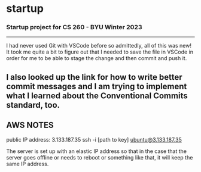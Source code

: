 # startup
### Startup project for CS 260 - BYU Winter 2023
---
I had never used Git with VSCode before so admittedly, all of this was new!
It took me quite a bit to figure out that I needed to save the file in VSCode
in order for me to be able to stage the change and then commit and push it.

I also looked up the link for how to write better commit messages and I am 
trying to implement what I learned about the Conventional Commits standard,
too.
---
AWS NOTES
-
public IP address: 3.133.187.35
ssh -i [path to key] ubuntu@3.133.187.35

The server is set up with an elastic IP address so that in the case that the 
server goes offline or needs to reboot or something like that, it will keep
the same IP address.
